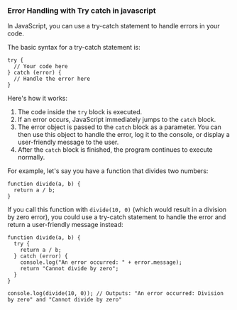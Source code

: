 ### Error Handling with Try catch in javascript
In JavaScript, you can use a try-catch statement to handle errors in your code. 

The basic syntax for a try-catch statement is:

```
try {
  // Your code here
} catch (error) {
  // Handle the error here
}
```

Here's how it works:

1. The code inside the `try` block is executed.
2. If an error occurs, JavaScript immediately jumps to the `catch` block.
3. The error object is passed to the `catch` block as a parameter. You can then use this object to handle the error, log it to the console, or display a user-friendly message to the user.
4. After the `catch` block is finished, the program continues to execute normally.

For example, let's say you have a function that divides two numbers:

```
function divide(a, b) {
  return a / b;
}
```

If you call this function with `divide(10, 0)` (which would result in a division by zero error), you could use a try-catch statement to handle the error and return a user-friendly message instead:

```
function divide(a, b) {
  try {
    return a / b;
  } catch (error) {
    console.log("An error occurred: " + error.message);
    return "Cannot divide by zero";
  }
}

console.log(divide(10, 0)); // Outputs: "An error occurred: Division by zero" and "Cannot divide by zero"
```

